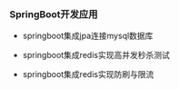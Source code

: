 ### SpringBoot开发应用
- springboot集成jpa连接mysql数据库

- springboot集成redis实现高并发秒杀测试

- springboot集成redis实现防刷与限流
